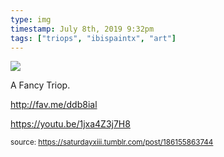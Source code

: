```yaml
---
type: img
timestamp: July 8th, 2019 9:32pm
tags: ["triops", "ibispaintx", "art"]
---
```

<img src="https://saturdayxiii.github.io/media/media/186155863744.png"/>
                                                                                          
A Fancy Triop.

<a href="http://fav.me/ddb8ial" target="_blank">http://fav.me/ddb8ial</a><br/>

<a href="https://youtu.be/1jxa4Z3j7H8" target="_blank">https://youtu.be/1jxa4Z3j7H8</a><br/>
 
                                    
                
                
                
                
                                
<small>source: https://saturdayxiii.tumblr.com/post/186155863744</small>